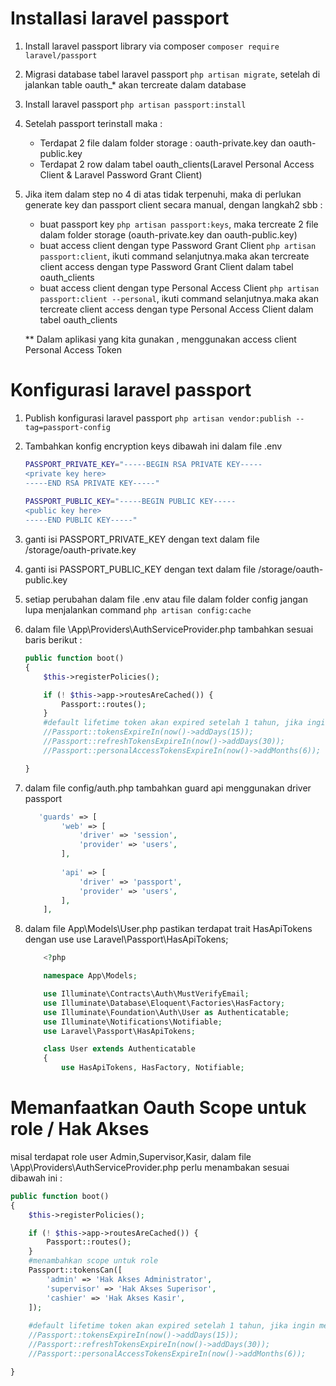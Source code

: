 # Installasi laravel passport


1. Install laravel passport library via composer `composer require laravel/passport`
2. Migrasi database tabel laravel passport `php artisan migrate`, setelah di jalankan table oauth_* akan tercreate dalam database
3. Install laravel passport `php artisan passport:install`
4. Setelah passport terinstall maka :
   - Terdapat 2 file dalam folder storage : oauth-private.key dan oauth-public.key
   - Terdapat 2 row dalam tabel oauth_clients(Laravel Personal Access Client & Laravel Password Grant Client)

5. Jika item dalam step no 4 di atas tidak terpenuhi, maka di perlukan generate key dan passport client secara manual, dengan langkah2 sbb :
    - buat passport key `php artisan passport:keys`, maka tercreate 2 file dalam folder storage (oauth-private.key dan oauth-public.key)
    - buat access client  dengan type Password Grant Client `php artisan passport:client`, ikuti command selanjutnya.maka akan tercreate client access dengan type Password Grant Client dalam tabel oauth_clients
    - buat access client  dengan type Personal Access Client `php artisan passport:client --personal`, ikuti command selanjutnya.maka akan tercreate client access dengan type Personal Access Client dalam tabel oauth_clients
   
   ** Dalam aplikasi yang kita gunakan , menggunakan access client Personal Access Token



# Konfigurasi laravel passport

1. Publish konfigurasi laravel passport `php artisan vendor:publish --tag=passport-config`
2. Tambahkan konfig encryption keys dibawah ini dalam file .env 
    ```bash
    PASSPORT_PRIVATE_KEY="-----BEGIN RSA PRIVATE KEY-----
    <private key here>
    -----END RSA PRIVATE KEY-----"
     
    PASSPORT_PUBLIC_KEY="-----BEGIN PUBLIC KEY-----
    <public key here>
    -----END PUBLIC KEY-----"
    ```
3. ganti isi PASSPORT_PRIVATE_KEY dengan text dalam file /storage/oauth-private.key
4. ganti isi PASSPORT_PUBLIC_KEY dengan text dalam file /storage/oauth-public.key
5. setiap perubahan dalam file .env atau file dalam folder config jangan lupa menjalankan command `php artisan config:cache`
6. dalam file \App\Providers\AuthServiceProvider.php tambahkan sesuai baris berikut :

    ```php
   public function boot()
    {
        $this->registerPolicies();

        if (! $this->app->routesAreCached()) {
            Passport::routes();
        }
        #default lifetime token akan expired setelah 1 tahun, jika ingin membatasi token lifetime bisa menambahkan seperti dibawah
        //Passport::tokensExpireIn(now()->addDays(15));
        //Passport::refreshTokensExpireIn(now()->addDays(30));
        //Passport::personalAccessTokensExpireIn(now()->addMonths(6));
    
   }
   ```
7. dalam file config/auth.php tambahkan guard api menggunakan driver passport

   ```php
      'guards' => [
           'web' => [
               'driver' => 'session',
               'provider' => 'users',
           ],
     
           'api' => [
               'driver' => 'passport',
               'provider' => 'users',
           ],
       ],
   
      ```

8. dalam file App\Models\User.php pastikan terdapat trait HasApiTokens dengan use use Laravel\Passport\HasApiTokens;

    ```php
        <?php

        namespace App\Models;
    
        use Illuminate\Contracts\Auth\MustVerifyEmail;
        use Illuminate\Database\Eloquent\Factories\HasFactory;
        use Illuminate\Foundation\Auth\User as Authenticatable;
        use Illuminate\Notifications\Notifiable;
        use Laravel\Passport\HasApiTokens;
    
        class User extends Authenticatable
        {
            use HasApiTokens, HasFactory, Notifiable;

    ```

# Memanfaatkan Oauth Scope untuk role / Hak Akses

misal terdapat role user Admin,Supervisor,Kasir, dalam file \App\Providers\AuthServiceProvider.php perlu menambakan sesuai dibawah ini :

```php
public function boot()
{
    $this->registerPolicies();

    if (! $this->app->routesAreCached()) {
        Passport::routes();
    }
    #menambahkan scope untuk role
    Passport::tokensCan([
        'admin' => 'Hak Akses Administrator',
        'supervisor' => 'Hak Akses Superisor',
        'cashier' => 'Hak Akses Kasir',
    ]);
    
    #default lifetime token akan expired setelah 1 tahun, jika ingin membatasi token lifetime bisa menambahkan seperti dibawah
    //Passport::tokensExpireIn(now()->addDays(15));
    //Passport::refreshTokensExpireIn(now()->addDays(30));
    //Passport::personalAccessTokensExpireIn(now()->addMonths(6));

}
```

